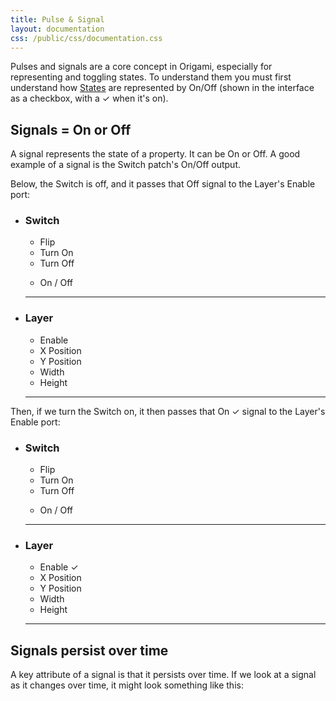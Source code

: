```yaml
---
title: Pulse & Signal
layout: documentation
css: /public/css/documentation.css
---
```


Pulses and signals are a core concept in Origami, especially for representing and toggling states. To understand them you must first understand how [States](../../basics/States) are represented by On/Off (shown in the interface as a checkbox, with a &#10003; when it's on).

## Signals = On or Off
A signal represents the state of a property. It can be On or Off. A good example of a signal is the Switch patch's On/Off output.

Below, the Switch is off, and it passes that Off signal to the Layer's Enable port:

 <ul class="patch-chain">
    <li>
      <div class="patch-block">
        <div class="patch processor">
          <h3>Switch</h3>
          <ul class="inputs">
            <li>Flip</li>
            <li>Turn On</li>
            <li>Turn Off</li>
          </ul>
          <ul class="outputs">
            <li>On / Off</li>
            <div class="cable"></div>
          </ul>
          <hr>
        </div>
      </div>
    </li>
    <li>
      <div class="patch-block">
        <div class="patch consumer">
          <h3>Layer</h3>
          <ul class="inputs">
            <li>Enable</li>
            <li>X Position</li>
            <li>Y Position</li>
            <li>Width</li>
            <li>Height</li>
          </ul>
          <hr>
        </div>
      </div>
    </li>
  </ul>

Then, if we turn the Switch on, it then passes that On &#10003; signal to the Layer's Enable port:

 <ul class="patch-chain">
    <li>
      <div class="patch-block">
        <div class="patch processor">
          <h3>Switch</h3>
          <ul class="inputs">
            <li>Flip</li>
            <li>Turn On</li>
            <li>Turn Off</li>
          </ul>
          <ul class="outputs">
            <li>On / Off</li>
            <div class="cable"></div>
          </ul>
          <hr>
        </div>
      </div>
    </li>
    <li>
      <div class="patch-block">
        <div class="patch consumer">
          <h3>Layer</h3>
          <ul class="inputs">
            <li>Enable <span class="patch-value">&#10003;</span></li>
            <li>X Position</li>
            <li>Y Position</li>
            <li>Width</li>
            <li>Height</li>
          </ul>
          <hr>
        </div>
      </div>
    </li>
  </ul>

## Signals persist over time
A key attribute of a signal is that it persists over time. If we look at a signal as it changes over time, it might look something like this:

<div class="pulse-graph">
<div class="pulse-graph-line" style="bottom: 10%; left: 40px; width: 130px;"></div>
<div class="pulse-graph-line" style="top: 10%; bottom: 10%; left: 170px; height: 80%;"></div>
<div class="pulse-graph-line" style="top: 10%; left: 171px; width: 130px;"></div>
<div class="pulse-graph-x-axis"><h6>Time<h6></div>
<div class="pulse-graph-y-axis-label top">
  <h6>On</h6>
</div>
<div class="pulse-graph-y-axis-label bottom">
  <h6>Off</h6>
</div>
</div>

You can see a signal goes from Off to On **immediately**. That split second is known as a **frame**.

<div class="frame-reel">
<div class="frame off">Off</div>
<div class="frame off">Off</div>
<div class="frame selected">On</div>
<div class="frame">On</div>
<div class="frame">On</div>
</div>

A frame in computing is similar to a movie: multiple frames are strung together to show animations. Typically Quartz Composer will run at 30-60 frames per second (FPS), which means the signal change happens anywhere from 1/30 to 1/60 of a second, feeling instantaneous.

## Pulses are On &#10003; signals in a single frame
While signals persist over time, Pulses are On &#10003; for a single frame.

If we look at a pulse over time, it looks like this:

<div class="pulse-graph">
<div class="pulse-graph-line" style="bottom: 10%; left: 40px; width: 130px;"></div>
<div class="pulse-graph-line" style="top: 10%; bottom: 10%; left: 170px; height: 80%;"></div>
<div class="pulse-graph-line" style="bottom: 10%; left: 171px; width: 130px;"></div>
<div class="pulse-graph-x-axis"><h6>Time<h6></div>
<div class="pulse-graph-y-axis-label top">
  <h6>On</h6>
</div>
<div class="pulse-graph-y-axis-label bottom">
  <h6>Off</h6>
</div>
</div>

You can see that pulses are only On &#10003; for a single frame.

<div class="frame-reel">
<div class="frame off">Off</div>
<div class="frame off">Off</div>
<div class="frame selected">On</div>
<div class="frame off">Off</div>
<div class="frame off">Off</div>
</div>

They are useful when telling a patch to **do something once**, like telling a Switch to turn on or turn off.

Why not use signals? Let's look at the Switch example again. If you pass an On signal continuously to a Switch's Turn On port, it will turn on, as expected:

 <ul class="patch-chain">
    <li>
      <div class="patch-block">
        <div class="patch processor">
          <h3>Switch</h3>
          <ul class="inputs">
            <li>Flip</li>
            <li>Turn On <span class="patch-value">&#10003;</span></li>
            <li>Turn Off</li>
          </ul>
          <ul class="outputs">
            <li>On / Off</li>
            <div class="cable"></div>
          </ul>
          <hr>
        </div>
      </div>
    </li>
    <li>
      <div class="patch-block">
        <div class="patch consumer">
          <h3>Layer</h3>
          <ul class="inputs">
            <li>Enable <span class="patch-value">&#10003;</span></li>
            <li>X Position</li>
            <li>Y Position</li>
            <li>Width</li>
            <li>Height</li>
          </ul>
          <hr>
        </div>
      </div>
    </li>
  </ul>

However, if you wanted to tell it to turn off at a later time (by passing an On signal to the Turn Off port), you'd be giving it conflicting instructions. If you try this in Quartz Composer, you'll see that the Enable port will flicker on and off continuously &mdash; because it's not sure what to do with the conflicting instructions.

 <ul class="patch-chain">
    <li>
      <div class="patch-block">
        <div class="patch processor">
          <h3>Switch</h3>
          <ul class="inputs">
            <li>Flip</li>
            <li>Turn On <span class="patch-value">&#10003;</span></li>
            <li>Turn Off <span class="patch-value">&#10003;</span></li>
          </ul>
          <ul class="outputs">
            <li>On / Off</li>
            <div class="cable"></div>
          </ul>
          <hr>
        </div>
      </div>
    </li>
    <li>
      <div class="patch-block">
        <div class="patch consumer">
          <h3>Layer</h3>
          <ul class="inputs">
            <li>Enable <span class="patch-value flicker">&#10003;</span></li>
            <li>X Position</li>
            <li>Y Position</li>
            <li>Width</li>
            <li>Height</li>
          </ul>
          <hr>
        </div>
      </div>
    </li>
  </ul>

To fix this, we should **pulse** each port (pass On &#10003; for a single frame).


## Creating pulses
How do you create pulses? Most situations where you need a pulse are with [interactions](../../basics/Interactions), e.g. a single tap, or a key press. The [Interaction 2](../../patches/Interaction-2) patch, for example, will output a single pulse from the Tap port when you tap on the viewer (whereas the Down port will output a continous signal depending on how long your finger is down).

Another common situation is when you want to **know when a Signal changes**, e.g. if you want to turn on a Switch after another Switch turns off. In this case, you'd use a [Pulse](../../patches/Pulse) patch.

In this example below, when Switch 1 turns off, Switch 2 will turn on:

 <ul class="patch-chain">
    <li>
      <div class="patch-block">
        <div class="patch processor">
          <h3>Switch 1</h3>
          <ul class="inputs">
            <li>Turn On</li>
            <li>Turn Off</li>
          </ul>
          <ul class="outputs">
            <li>On / Off</li>
            <div class="cable"></div>
          </ul>
          <hr>
        </div>
      </div>
    </li>
    <li>
      <div class="patch-block">
        <div class="patch processor">
          <h3>Pulse</h3>
          <ul class="inputs">
            <li>Input Signal <span class="patch-value repeating-signal">&#10003;</span></li>
            <li>Detection mode <span class="patch-value">Trailing</span></li>
          </ul>
          <ul class="outputs">
            <li>Pulse</li>
            <div class="cable"></div>
          </ul>
          <hr>
        </div>
      </div>
    </li>
    <li>
      <div class="patch-block">
        <div class="patch processor">
          <h3>Switch 2</h3>
          <ul class="inputs">
            <li>Turn On <span class="patch-value repeating-pulse">&#10003;</span></li>
            <li>Turn Off</li>
          </ul>
          <ul class="outputs">
            <li>On / Off</li>
          </ul>
          <hr>
        </div>
      </div>
    </li>
  </ul>

You can even combine Pulse with [Delay](../../patches/Delay) patches to create a Switch that turns itself off a few seconds after it's turned on.